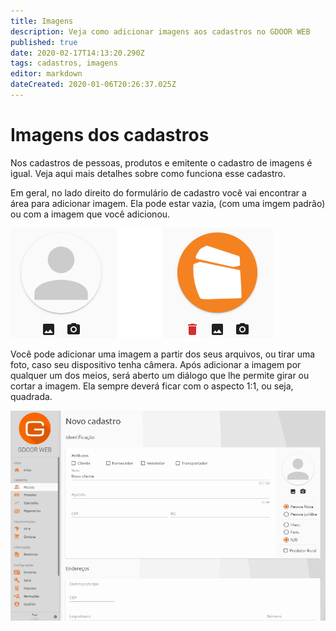 ```yaml
---
title: Imagens
description: Veja como adicionar imagens aos cadastros no GDOOR WEB
published: true
date: 2020-02-17T14:13:20.290Z
tags: cadastros, imagens
editor: markdown
dateCreated: 2020-01-06T20:26:37.025Z
---
```


# Imagens dos cadastros

Nos cadastros de pessoas, produtos e emitente o cadastro de imagens é igual. Veja aqui mais detalhes sobre como funciona esse cadastro.

Em geral, no lado direito do formulário de cadastro você vai encontrar a área para adicionar imagem. Ela pode estar vazia, (com uma imgem padrão) ou com a imagem que você adicionou.

![Cadastro de imagem](/cadastros/comum/imagem-cadastros.png)

Você pode adicionar uma imagem a partir dos seus arquivos, ou tirar uma foto, caso seu dispositivo tenha câmera. Após adicionar a imagem por qualquer um dos meios, será aberto um diálogo que lhe permite girar ou cortar a imagem. Ela sempre deverá ficar com o aspecto 1:1, ou seja, quadrada.

![Editar imagem](/cadastros/comum/cropper.gif)
